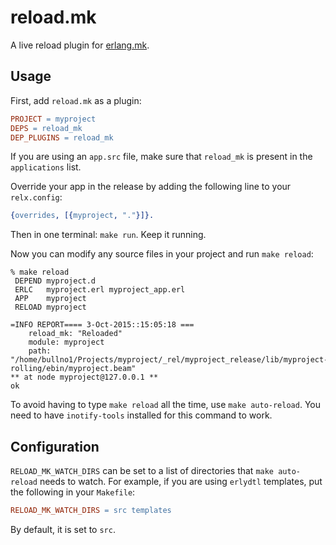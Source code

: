 reload.mk
=========

A live reload plugin for [erlang.mk](https://github.com/ninenines/erlang.mk).

Usage
-----

First, add `reload.mk` as a plugin:

```Makefile
PROJECT = myproject
DEPS = reload_mk
DEP_PLUGINS = reload_mk
```

If you are using an `app.src` file, make sure that `reload_mk` is present in the `applications` list.

Override your app in the release by adding the following line to your `relx.config`:

```erlang
{overrides, [{myproject, "."}]}.
```

Then in one terminal: `make run`.
Keep it running.

Now you can modify any source files in your project and run `make reload`:

```shell
% make reload
 DEPEND myproject.d
 ERLC   myproject.erl myproject_app.erl
 APP    myproject
 RELOAD myproject

=INFO REPORT==== 3-Oct-2015::15:05:18 ===
    reload_mk: "Reloaded"
    module: myproject
    path: "/home/bullno1/Projects/myproject/_rel/myproject_release/lib/myproject-rolling/ebin/myproject.beam"
** at node myproject@127.0.0.1 **
ok
```

To avoid having to type `make reload` all the time, use `make auto-reload`.
You need to have `inotify-tools` installed for this command to work.

Configuration
-------------

`RELOAD_MK_WATCH_DIRS` can be set to a list of directories that `make auto-reload` needs to watch.
For example, if you are using `erlydtl` templates, put the following in your `Makefile`:

```Makefile
RELOAD_MK_WATCH_DIRS = src templates
```

By default, it is set to `src`.
